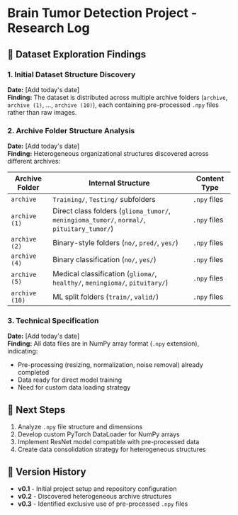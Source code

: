 # Brain Tumor Detection Project - Research Log

## 📁 Dataset Exploration Findings

### 1. Initial Dataset Structure Discovery
**Date:** [Add today's date]  
**Finding:** The dataset is distributed across multiple archive folders (`archive`, `archive (1)`, ..., `archive (10)`), each containing pre-processed `.npy` files rather than raw images.

### 2. Archive Folder Structure Analysis
**Date:** [Add today's date]  
**Finding:** Heterogeneous organizational structures discovered across different archives:

| Archive Folder | Internal Structure | Content Type |
|----------------|-------------------|-------------|
| `archive` | `Training/`, `Testing/` subfolders | `.npy` files |
| `archive (1)` | Direct class folders (`glioma_tumor/`, `meningioma_tumor/`, `normal/`, `pituitary_tumor/`) | `.npy` files |
| `archive (2)` | Binary-style folders (`no/`, `pred/`, `yes/`) | `.npy` files |
| `archive (4)` | Binary classification (`no/`, `yes/`) | `.npy` files |
| `archive (5)` | Medical classification (`glioma/`, `healthy/`, `meningioma/`, `pituitary/`) | `.npy` files |
| `archive (10)` | ML split folders (`train/`, `valid/`) | `.npy` files |

### 3. Technical Specification
**Date:** [Add today's date]  
**Finding:** All data files are in NumPy array format (`.npy` extension), indicating:
- Pre-processing (resizing, normalization, noise removal) already completed
- Data ready for direct model training
- Need for custom data loading strategy

## 🚀 Next Steps
1. Analyze `.npy` file structure and dimensions
2. Develop custom PyTorch DataLoader for NumPy arrays
3. Implement ResNet model compatible with pre-processed data
4. Create data consolidation strategy for heterogeneous structures

## 🔄 Version History
- **v0.1** - Initial project setup and repository configuration
- **v0.2** - Discovered heterogeneous archive structures
- **v0.3** - Identified exclusive use of pre-processed `.npy` files